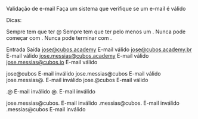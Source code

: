 Validação de e-mail
Faça um sistema que verifique se um e-mail é válido

Dicas:

Sempre tem que ter @
Sempre tem que ter pelo menos um .
Nunca pode começar com .
Nunca pode terminar com .

Entrada Saída
jose@cubos.academy E-mail válido
jose@cubos.academy.br E-mail válido
jose.messias@cubos.academy E-mail válido
jose.messias@cubos.io E-mail válido

jose@cubos E-mail inválido
jose.messias@cubos E-mail válido
jose.messias@. E-mail inválido
jose.@cubos E-mail válido

.@ E-mail inválido
@. E-mail inválido

jose.messias@cubos. E-mail inválido
.messias@cubos. E-mail inválido
.messias@cubos E-mail inválido
